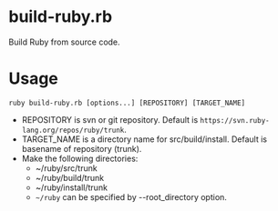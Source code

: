 # build-ruby.rb

Build Ruby from source code.

# Usage

```
ruby build-ruby.rb [options...] [REPOSITORY] [TARGET_NAME]
```

* REPOSITORY is svn or git repository. Default is `https://svn.ruby-lang.org/repos/ruby/trunk`.
* TARGET_NAME is a directory name for src/build/install. Default is basename of repository (trunk).
* Make the following directories:
  * ~/ruby/src/trunk
  * ~/ruby/build/trunk
  * ~/ruby/install/trunk
  * `~/ruby` can be specified by --root_directory option.
